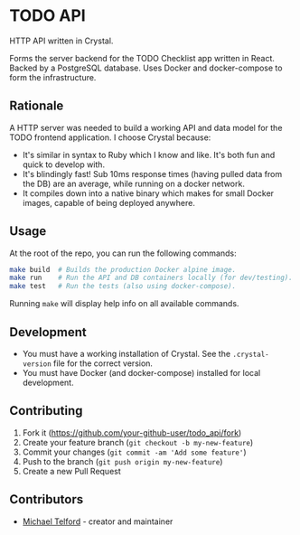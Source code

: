 # TODO API

HTTP API written in Crystal.

Forms the server backend for the TODO Checklist app written in React. Backed by a PostgreSQL database. Uses Docker and docker-compose to form the infrastructure.

## Rationale

A HTTP server was needed to build a working API and data model for the TODO frontend application. I choose Crystal because:

- It's similar in syntax to Ruby which I know and like. It's both fun and quick to develop with.
- It's blindingly fast! Sub 10ms response times (having pulled data from the DB) are an average, while running on a docker network.
- It compiles down into a native binary which makes for small Docker images, capable of being deployed anywhere.

## Usage

At the root of the repo, you can run the following commands:

```sh
make build  # Builds the production Docker alpine image.
make run    # Run the API and DB containers locally (for dev/testing).
make test   # Run the tests (also using docker-compose).
```

Running `make` will display help info on all available commands.

## Development

- You must have a working installation of Crystal. See the `.crystal-version` file for the correct version.
- You must have Docker (and docker-compose) installed for local development.

## Contributing

1. Fork it (<https://github.com/your-github-user/todo_api/fork>)
2. Create your feature branch (`git checkout -b my-new-feature`)
3. Commit your changes (`git commit -am 'Add some feature'`)
4. Push to the branch (`git push origin my-new-feature`)
5. Create a new Pull Request

## Contributors

- [Michael Telford](https://github.com/michaeltelford) - creator and maintainer
